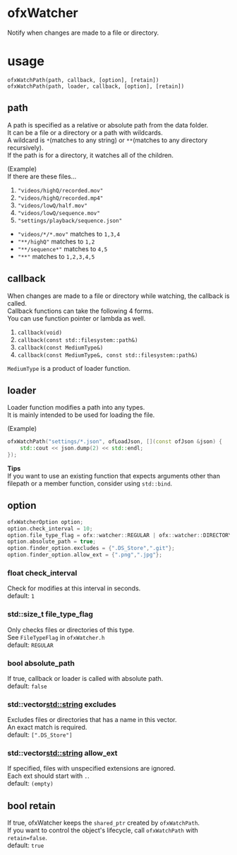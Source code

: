 # ofxWatcher

Notify when changes are made to a file or directory.

# usage

`ofxWatchPath(path, callback, [option], [retain])`  
`ofxWatchPath(path, loader, callback, [option], [retain])`

## path

A path is specified as a relative or absolute path from the data folder.  
It can be a file or a directory or a path with wildcards.  
A wildcard is `*`(matches to any string) or `**`(matches to any directory recursively).  
If the path is for a directory, it watches all of the children.

(Example)  
If there are these files...
1. `"videos/highQ/recorded.mov"`
1. `"videos/highQ/recorded.mp4"`
1. `"videos/lowQ/half.mov"`
1. `"videos/lowQ/sequence.mov"`
1. `"settings/playback/sequence.json"`

- `"videos/*/*.mov"` matches to `1,3,4`
- `"**/highQ"` matches to `1,2`
- `"**/sequence*"` matches to `4,5`
- `"**"` matches to `1,2,3,4,5`

## callback

When changes are made to a file or directory while watching, the callback is called.  
Callback functions can take the following 4 forms.  
You can use function pointer or lambda as well.

1. `callback(void)`
1. `callback(const std::filesystem::path&)`
1. `callback(const MediumType&)`
1. `callback(const MediumType&, const std::filesystem::path&)`

`MediumType` is a product of loader function.

## loader

Loader function modifies a path into any types.  
It is mainly intended to be used for loading the file.

(Example)

```C++
ofxWatchPath("settings/*.json", ofLoadJson, [](const ofJson &json) {
	std::cout << json.dump(2) << std::endl;
});
```

__Tips__  
If you want to use an existing function that expects arguments other than filepath or a member function, consider using `std::bind`.

## option

```C++
ofxWatcherOption option;
option.check_interval = 10;
option.file_type_flag = ofx::watcher::REGULAR | ofx::watcher::DIRECTORY;
option.absolute_path = true;
option.finder_option.excludes = {".DS_Store",".git"};
option.finder_option.allow_ext = {".png",".jpg"};
```

### float check_interval

Check for modifies at this interval in seconds.  
default: `1`

### std::size_t file_type_flag

Only checks files or directories of this type.  
See `FileTypeFlag` in `ofxWatcher.h`  
default: `REGULAR`

### bool absolute_path

If true, callback or loader is called with absolute path.  
default: `false`

### std::vector<std::string> excludes

Excludes files or directories that has a name in this vector.  
An exact match is required.  
default: `[".DS_Store"]`

### std::vector<std::string> allow_ext

If specified, files with unspecified extensions are ignored.  
Each ext should start with `.`.  
default: `(empty)`

## bool retain

If true, ofxWatcher keeps the `shared_ptr` created by `ofxWatchPath`.  
If you want to control the object's lifecycle, call `ofxWatchPath` with `retain=false`.  
default: `true`